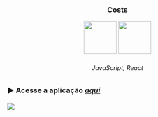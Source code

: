 <h3 align="center">Costs</h3>

<div align="center">
  
  <img width="75px" height="75px" src="https://github.com/lucas-adm/react-vite-imdb/assets/118030896/6680421c-d62b-4fc1-8612-f633bae9ef1c">
  <img width="75px" height="75px" src="https://github.com/lucas-adm/react-vite-imdb/assets/118030896/8f7db574-e33a-4729-b6b9-dc2c51951be9">

  ###### JavaScript, React

</div>

### ▶ Acesse a aplicação <a href="https://project-costs-91vr.onrender.com">*aqui*</a>

#### 

<div aling="center">
  
  ![](https://i.imgur.com/UkJUJIU.png)
  
</div>
